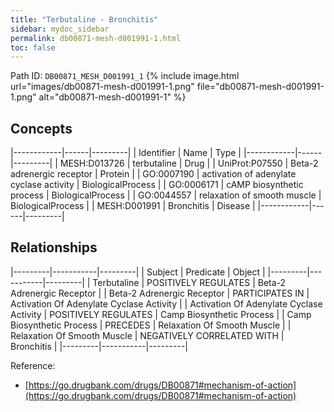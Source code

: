 ```yaml
---
title: "Terbutaline - Bronchitis"
sidebar: mydoc_sidebar
permalink: db00871-mesh-d001991-1.html
toc: false 
---
```



Path ID: `DB00871_MESH_D001991_1`
{% include image.html url="images/db00871-mesh-d001991-1.png" file="db00871-mesh-d001991-1.png" alt="db00871-mesh-d001991-1" %}

## Concepts

|------------|------|---------|
| Identifier | Name | Type    |
|------------|------|---------|
| MESH:D013726 | terbutaline | Drug |
| UniProt:P07550 | Beta-2 adrenergic receptor | Protein |
| GO:0007190 | activation of adenylate cyclase activity | BiologicalProcess |
| GO:0006171 | cAMP biosynthetic process | BiologicalProcess |
| GO:0044557 | relaxation of smooth muscle | BiologicalProcess |
| MESH:D001991 | Bronchitis | Disease |
|------------|------|---------|

## Relationships

|---------|-----------|---------|
| Subject | Predicate | Object  |
|---------|-----------|---------|
| Terbutaline | POSITIVELY REGULATES | Beta-2 Adrenergic Receptor |
| Beta-2 Adrenergic Receptor | PARTICIPATES IN | Activation Of Adenylate Cyclase Activity |
| Activation Of Adenylate Cyclase Activity | POSITIVELY REGULATES | Camp Biosynthetic Process |
| Camp Biosynthetic Process | PRECEDES | Relaxation Of Smooth Muscle |
| Relaxation Of Smooth Muscle | NEGATIVELY CORRELATED WITH | Bronchitis |
|---------|-----------|---------|

Reference: 
  - [https://go.drugbank.com/drugs/DB00871#mechanism-of-action](https://go.drugbank.com/drugs/DB00871#mechanism-of-action)
